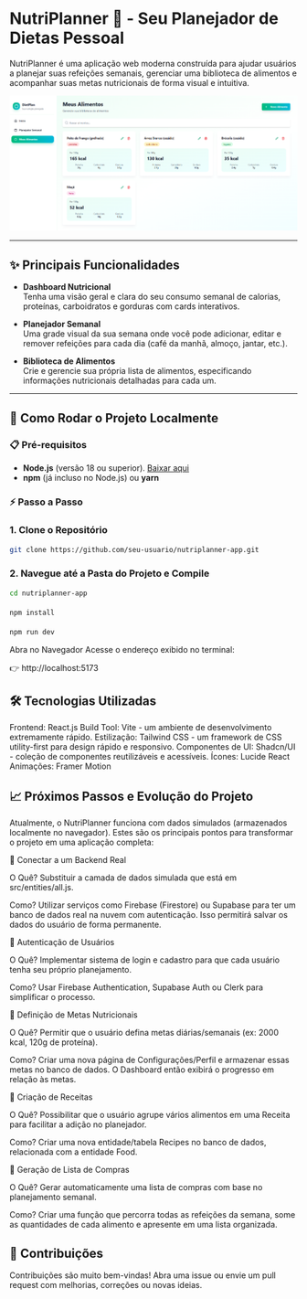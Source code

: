 # NutriPlanner 🍏 - Seu Planejador de Dietas Pessoal

NutriPlanner é uma aplicação web moderna construída para ajudar usuários a planejar suas refeições semanais, gerenciar uma biblioteca de alimentos e acompanhar suas metas nutricionais de forma visual e intuitiva.

![Screenshot do Dashboard do NutriPlanner](./src/assets/dashnutri.png)  

---

## ✨ Principais Funcionalidades

- **Dashboard Nutricional**  
  Tenha uma visão geral e clara do seu consumo semanal de calorias, proteínas, carboidratos e gorduras com cards interativos.

- **Planejador Semanal**  
  Uma grade visual da sua semana onde você pode adicionar, editar e remover refeições para cada dia (café da manhã, almoço, jantar, etc.).

- **Biblioteca de Alimentos**  
  Crie e gerencie sua própria lista de alimentos, especificando informações nutricionais detalhadas para cada um.

---

## 🚀 Como Rodar o Projeto Localmente

### 📋 Pré-requisitos

- **Node.js** (versão 18 ou superior). [Baixar aqui](https://nodejs.org)  
- **npm** (já incluso no Node.js) ou **yarn**

### ⚡ Passo a Passo

### 1. **Clone o Repositório**

   ```bash
   git clone https://github.com/seu-usuario/nutriplanner-app.git
   ```

### 2. Navegue até a Pasta do Projeto e Compile
  
  ```bash
  cd nutriplanner-app

  npm install

  npm run dev
  ```

Abra no Navegador
Acesse o endereço exibido no terminal:

👉 http://localhost:5173

## 🛠️ Tecnologias Utilizadas

Frontend: React.js
Build Tool: Vite - um ambiente de desenvolvimento extremamente rápido.
Estilização: Tailwind CSS - um framework de CSS utility-first para design rápido e responsivo.
Componentes de UI: Shadcn/UI - coleção de componentes reutilizáveis e acessíveis.
Ícones: Lucide React
Animações: Framer Motion

## 📈 Próximos Passos e Evolução do Projeto

Atualmente, o NutriPlanner funciona com dados simulados (armazenados localmente no navegador). Estes são os principais pontos para transformar o projeto em uma aplicação completa:

🔹 Conectar a um Backend Real

O Quê? Substituir a camada de dados simulada que está em src/entities/all.js.

Como? Utilizar serviços como Firebase (Firestore) ou Supabase para ter um banco de dados real na nuvem com autenticação. Isso permitirá salvar os dados do usuário de forma permanente.

🔹 Autenticação de Usuários

O Quê? Implementar sistema de login e cadastro para que cada usuário tenha seu próprio planejamento.

Como? Usar Firebase Authentication, Supabase Auth ou Clerk para simplificar o processo.

🔹 Definição de Metas Nutricionais

O Quê? Permitir que o usuário defina metas diárias/semanais (ex: 2000 kcal, 120g de proteína).

Como? Criar uma nova página de Configurações/Perfil e armazenar essas metas no banco de dados. O Dashboard então exibirá o progresso em relação às metas.

🔹 Criação de Receitas

O Quê? Possibilitar que o usuário agrupe vários alimentos em uma Receita para facilitar a adição no planejador.

Como? Criar uma nova entidade/tabela Recipes no banco de dados, relacionada com a entidade Food.

🔹 Geração de Lista de Compras

O Quê? Gerar automaticamente uma lista de compras com base no planejamento semanal.

Como? Criar uma função que percorra todas as refeições da semana, some as quantidades de cada alimento e apresente em uma lista organizada.

## 📌 Contribuições

Contribuições são muito bem-vindas!
Abra uma issue ou envie um pull request com melhorias, correções ou novas ideias.
 
